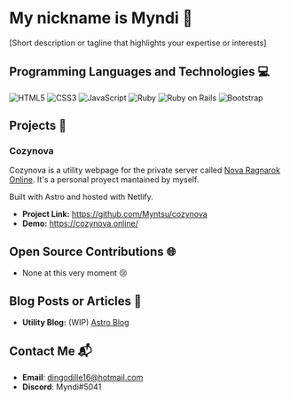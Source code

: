 # My nickname is Myndi 👋

[Short description or tagline that highlights your expertise or interests]

## Programming Languages and Technologies 💻

![HTML5](https://img.shields.io/badge/HTML5-E34F26?style=flat-square&logo=html5&logoColor=white)
![CSS3](https://img.shields.io/badge/CSS3-1572B6?style=flat-square&logo=css3&logoColor=white)
![JavaScript](https://img.shields.io/badge/JavaScript-F7DF1E?style=flat-square&logo=javascript&logoColor=black)
![Ruby](https://img.shields.io/badge/Ruby-CC342D?style=flat-square&logo=ruby&logoColor=white)
![Ruby on Rails](https://img.shields.io/badge/Ruby_on_Rails-CC0000?style=flat-square&logo=ruby-on-rails&logoColor=white)
![Bootstrap](https://img.shields.io/badge/Bootstrap-7952B3?style=flat-square&logo=bootstrap&logoColor=white)


## Projects 🚀

### Cozynova

Cozynova is a utility webpage for the private server called [Nova Ragnarok Online](https://www.novaragnarok.com/?module=main). It's a personal proyect mantained by myself. 

Built with Astro and hosted with Netlify.

- **Project Link:** https://github.com/Myntsu/cozynova
- **Demo:** https://cozynova.online/

## Open Source Contributions 🌐

- None at this very moment 😢

## Blog Posts or Articles 📝

- **Utility Blog:** (WIP) [Astro Blog](https://astro-blog-custom.netlify.app/)

## Contact Me 📬

- **Email**: dingodille16@hotmail.com 
- **Discord**: Myndi#5041
